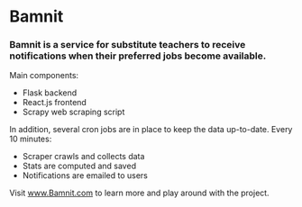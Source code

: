 # Bamnit
### Bamnit is a service for substitute teachers to receive notifications when their preferred jobs become available.

Main components:
- Flask backend
- React.js frontend
- Scrapy web scraping script

In addition, several cron jobs are in place to keep the data up-to-date.  Every 10 minutes:
- Scraper crawls and collects data
- Stats are computed and saved
- Notifications are emailed to users

Visit www.Bamnit.com to learn more and play around with the project.
